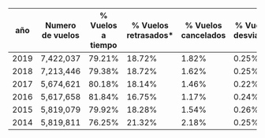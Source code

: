 | año | Numero de vuelos | % Vuelos a tiempo | % Vuelos retrasados* | % Vuelos cancelados | % Vuelos desviados |
|-----|------------------|-------------------|----------------------|------------|-----------|
| 2019 | 7,422,037 | 79.21% | 18.72% | 1.82% | 0.25% |
| 2018 | 7,213,446 | 79.38% | 18.72% | 1.62% | 0.25% |
| 2017 | 5,674,621 | 80.18% | 18.14% | 1.46% | 0.22% |
| 2016 | 5,617,658 | 81.84% | 16.75% | 1.17% | 0.24% |
| 2015 | 5,819,079 | 79.92% | 18.28% | 1.54% | 0.26% |
| 2014 | 5,819,811 | 76.25% | 21.32% | 2.18% | 0.25% |

